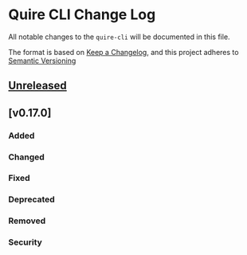 # Quire CLI Change Log

All notable changes to the `quire-cli` will be documented in this file. 

The format is based on [Keep a Changelog](https://keepachangelog.com/en/1.0.0/), and this project adheres to [Semantic Versioning](https://semver.org/spec/v2.0.0.html)

## [Unreleased]

## [v0.17.0]
### Added

### Changed

### Fixed

### Deprecated

### Removed

### Security


[Unreleased]: https://github.com/gettypubs/quire-cli/compare/v0.17.0...HEAD